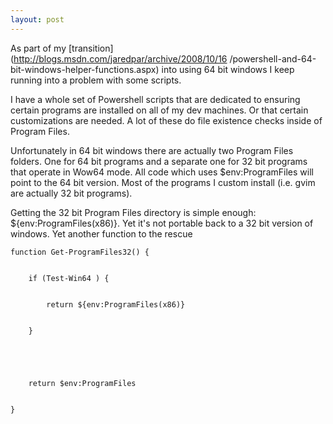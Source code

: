 ```yaml
---
layout: post
---
```

As part of my [transition](http://blogs.msdn.com/jaredpar/archive/2008/10/16
/powershell-and-64-bit-windows-helper-functions.aspx) into using 64 bit
windows I keep running into a problem with some scripts.

I have a whole set of Powershell scripts that are dedicated to ensuring
certain programs are installed on all of my dev machines. Or that certain
customizations are needed. A lot of these do file existence checks inside of
Program Files.

Unfortunately in 64 bit windows there are actually two Program Files folders.
One for 64 bit programs and a separate one for 32 bit programs that operate in
Wow64 mode. All code which uses $env:ProgramFiles will point to the 64 bit
version. Most of the programs I custom install (i.e. gvim are actually 32 bit
programs).

Getting the 32 bit Program Files directory is simple enough:
${env:ProgramFiles(x86)}. Yet it's not portable back to a 32 bit version of
windows. Yet another function to the rescue

    
    
    function Get-ProgramFiles32() {


        if (Test-Win64 ) {


            return ${env:ProgramFiles(x86)}


        }


        


        return $env:ProgramFiles


    }

